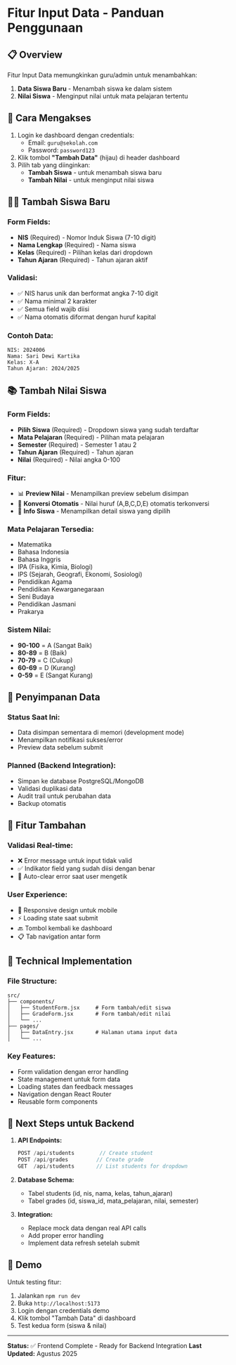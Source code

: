 # Fitur Input Data - Panduan Penggunaan

## 📋 Overview
Fitur Input Data memungkinkan guru/admin untuk menambahkan:
1. **Data Siswa Baru** - Menambah siswa ke dalam sistem
2. **Nilai Siswa** - Menginput nilai untuk mata pelajaran tertentu

## 🚀 Cara Mengakses
1. Login ke dashboard dengan credentials:
   - Email: `guru@sekolah.com`
   - Password: `password123`
2. Klik tombol **"Tambah Data"** (hijau) di header dashboard
3. Pilih tab yang diinginkan:
   - **Tambah Siswa** - untuk menambah siswa baru
   - **Tambah Nilai** - untuk menginput nilai siswa

## 👨‍🎓 Tambah Siswa Baru

### Form Fields:
- **NIS** (Required) - Nomor Induk Siswa (7-10 digit)
- **Nama Lengkap** (Required) - Nama siswa
- **Kelas** (Required) - Pilihan kelas dari dropdown
- **Tahun Ajaran** (Required) - Tahun ajaran aktif

### Validasi:
- ✅ NIS harus unik dan berformat angka 7-10 digit
- ✅ Nama minimal 2 karakter
- ✅ Semua field wajib diisi
- ✅ Nama otomatis diformat dengan huruf kapital

### Contoh Data:
```
NIS: 2024006
Nama: Sari Dewi Kartika
Kelas: X-A
Tahun Ajaran: 2024/2025
```

## 📚 Tambah Nilai Siswa

### Form Fields:
- **Pilih Siswa** (Required) - Dropdown siswa yang sudah terdaftar
- **Mata Pelajaran** (Required) - Pilihan mata pelajaran
- **Semester** (Required) - Semester 1 atau 2
- **Tahun Ajaran** (Required) - Tahun ajaran
- **Nilai** (Required) - Nilai angka 0-100

### Fitur:
- 📊 **Preview Nilai** - Menampilkan preview sebelum disimpan
- 🔄 **Konversi Otomatis** - Nilai huruf (A,B,C,D,E) otomatis terkonversi
- 👀 **Info Siswa** - Menampilkan detail siswa yang dipilih

### Mata Pelajaran Tersedia:
- Matematika
- Bahasa Indonesia
- Bahasa Inggris
- IPA (Fisika, Kimia, Biologi)
- IPS (Sejarah, Geografi, Ekonomi, Sosiologi)
- Pendidikan Agama
- Pendidikan Kewarganegaraan
- Seni Budaya
- Pendidikan Jasmani
- Prakarya

### Sistem Nilai:
- **90-100** = A (Sangat Baik)
- **80-89** = B (Baik)
- **70-79** = C (Cukup)
- **60-69** = D (Kurang)
- **0-59** = E (Sangat Kurang)

## 💾 Penyimpanan Data

### Status Saat Ini:
- Data disimpan sementara di memori (development mode)
- Menampilkan notifikasi sukses/error
- Preview data sebelum submit

### Planned (Backend Integration):
- Simpan ke database PostgreSQL/MongoDB
- Validasi duplikasi data
- Audit trail untuk perubahan data
- Backup otomatis

## 🎯 Fitur Tambahan

### Validasi Real-time:
- ❌ Error message untuk input tidak valid
- ✅ Indikator field yang sudah diisi dengan benar
- 🔄 Auto-clear error saat user mengetik

### User Experience:
- 📱 Responsive design untuk mobile
- ⚡ Loading state saat submit
- 🔙 Tombol kembali ke dashboard
- 📋 Tab navigation antar form

## 🔧 Technical Implementation

### File Structure:
```
src/
├── components/
│   ├── StudentForm.jsx     # Form tambah/edit siswa
│   ├── GradeForm.jsx       # Form tambah/edit nilai
│   └── ...
├── pages/
│   ├── DataEntry.jsx       # Halaman utama input data
│   └── ...
```

### Key Features:
- Form validation dengan error handling
- State management untuk form data
- Loading states dan feedback messages
- Navigation dengan React Router
- Reusable form components

## 🚀 Next Steps untuk Backend

1. **API Endpoints:**
   ```javascript
   POST /api/students        // Create student
   POST /api/grades         // Create grade
   GET  /api/students       // List students for dropdown
   ```

2. **Database Schema:**
   - Tabel students (id, nis, nama, kelas, tahun_ajaran)
   - Tabel grades (id, siswa_id, mata_pelajaran, nilai, semester)

3. **Integration:**
   - Replace mock data dengan real API calls
   - Add proper error handling
   - Implement data refresh setelah submit

## 📱 Demo

Untuk testing fitur:
1. Jalankan `npm run dev`
2. Buka `http://localhost:5173`
3. Login dengan credentials demo
4. Klik tombol "Tambah Data" di dashboard
5. Test kedua form (siswa & nilai)

---

**Status:** ✅ Frontend Complete - Ready for Backend Integration
**Last Updated:** Agustus 2025

